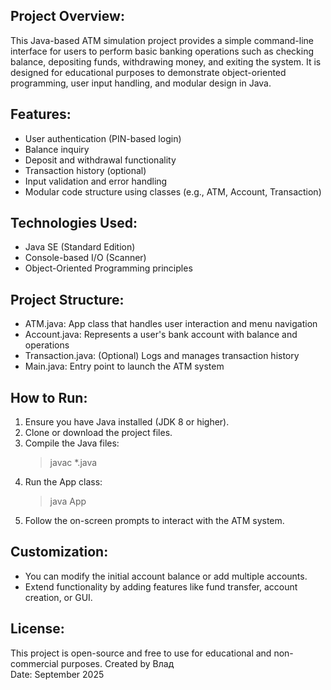 Project Overview:
-----------------
This Java-based ATM simulation project provides a simple command-line interface for users to perform basic banking operations such as checking balance, depositing funds, withdrawing money, and exiting the system. It is designed for educational purposes to demonstrate object-oriented programming, user input handling, and modular design in Java.

Features:
---------
- User authentication (PIN-based login)
- Balance inquiry
- Deposit and withdrawal functionality
- Transaction history (optional)
- Input validation and error handling
- Modular code structure using classes (e.g., ATM, Account, Transaction)

Technologies Used:
------------------
- Java SE (Standard Edition)
- Console-based I/O (Scanner)
- Object-Oriented Programming principles

Project Structure:
------------------
- ATM.java: App class that handles user interaction and menu navigation
- Account.java: Represents a user's bank account with balance and operations
- Transaction.java: (Optional) Logs and manages transaction history
- Main.java: Entry point to launch the ATM system

How to Run:
-----------
1. Ensure you have Java installed (JDK 8 or higher).
2. Clone or download the project files.
3. Compile the Java files:
   > javac *.java
4. Run the App class:
   > java App
5. Follow the on-screen prompts to interact with the ATM system.

Customization:
--------------
- You can modify the initial account balance or add multiple accounts.
- Extend functionality by adding features like fund transfer, account creation, or GUI.

License:
--------
This project is open-source and free to use for educational and non-commercial purposes.
Created by Влад  
Date: September 2025
